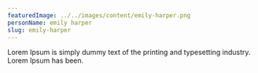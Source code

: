 ```yaml
---
featuredImage: ../../images/content/emily-harper.png
personName: emily harper
slug: emily-harper
---
```


Lorem Ipsum is simply dummy text of the printing and typesetting industry. Lorem Ipsum has been.
